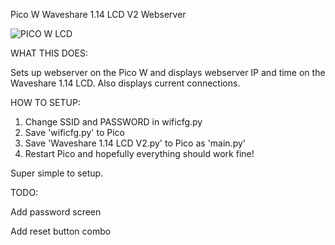 Pico W Waveshare 1.14 LCD V2 Webserver

![PICO W LCD](https://user-images.githubusercontent.com/93004427/179302669-647eeaa6-792c-49bc-9abe-a55e83bdd374.jpg)


WHAT THIS DOES:

Sets up webserver on the Pico W and displays webserver IP and time on the Waveshare 1.14 LCD. Also displays current connections.

HOW TO SETUP:

1. Change SSID and PASSWORD in wificfg.py
2. Save 'wificfg.py' to Pico
3. Save 'Waveshare 1.14 LCD V2.py' to Pico as 'main.py'
4. Restart Pico and hopefully everything should work fine!

Super simple to setup.

TODO:

Add password screen

Add reset button combo
